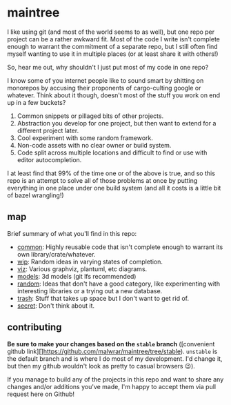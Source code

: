 # maintree

I like using git (and most of the world seems to as well), but one repo per
project can be a rather awkward fit. Most of the code I write isn't complete
enough to warrant the commitment of a separate repo, but I still often find
myself wanting to use it in multiple places (or at least share it with others!)

So, hear me out, why shouldn't I just put most of my code in one repo?

I know some of you internet people like to sound smart by shitting on monorepos
by accusing their proponents of cargo-culting google or whatever. Think about
it though, doesn't most of the stuff you work on end up in a few buckets?

1. Common snippets or pillaged bits of other projects.
2. Abstraction you develop for one project, but then want to extend for a
   different project later.
3. Cool experiment with some random framework.
4. Non-code assets with no clear owner or build system.
5. Code split across multiple locations and difficult to find or use with
   editor autocompletion.

I at least find that 99% of the time one or of the above is true, and so this
repo is an attempt to solve all of those problems at once by putting everything
in one place under one build system (and all it costs is a little bit of bazel
wrangling!)


## map

Brief summary of what you'll find in this repo:

- [common](./common): Highly reusable code that isn't complete enough to warrant
  its own library/crate/whatever.
- [wip](./wip): Random ideas in varying states of completion.
- [viz](./viz): Various graphviz, plantuml, etc diagrams.
- [models](./models): 3d models (git lfs recommended)
- [random](./random): Ideas that don't have a good category, like experimenting
  with interesting libraries or a trying out a new database.
- [trash](./trash): Stuff that takes up space but I don't want to get rid of.
- [secret](./secret): Don't think about it.


## contributing

**Be sure to make your changes based on the `stable` branch**
([convenient github link][]https://github.com/malwrar/maintree/tree/stable).
`unstable` is the default branch and is where I do most of my development. I'd
change it, but then my github wouldn't look as pretty to casual browsers
:wink:).

If you manage to build any of the projects in this repo and want to share any
changes and/or additions you've made, I'm happy to accept them via pull request
here on Github!
